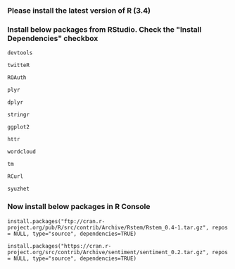 ### Please install the latest version of R (3.4)

### Install below packages from RStudio. Check the "Install Dependencies" checkbox

`devtools`

`twitteR`

`ROAuth`

`plyr`

`dplyr`

`stringr`

`ggplot2`

`httr`

`wordcloud`

`tm`

`RCurl`

`syuzhet`

### Now install below packages in R Console

`install.packages("ftp://cran.r-project.org/pub/R/src/contrib/Archive/Rstem/Rstem_0.4-1.tar.gz", repos = NULL, type="source", dependencies=TRUE)`

`install.packages("https://cran.r-project.org/src/contrib/Archive/sentiment/sentiment_0.2.tar.gz", repos = NULL, type="source", dependencies=TRUE)`
